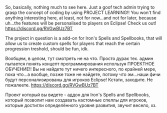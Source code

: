So, basically, nothing much to see here. Just a goof tech admin trying to grasp the concept of coding by using PROJECT LEARNING!!
You won't find anything interesting here, at least, not for now...and not for later, because uh...the features will be personalised to players on Eclipse!
Check us out! https://discord.gg/RVGwBUz7BT

The project in question is a add-on for Iron's Spells and Spellbooks, that will allow us to create custom spells for players that reach the certain progression treshold, should be fun, idk.

Вообщем, в целом, тут смотреть не на что. Просто дурак тех. админ пытается понять концепт программирования используя ПРОЕКТНОЕ ОБУЧЕНИЕ!!
Вы не найдете тут ничего интересного, по крайней мере, пока что...а вообще, позже тоже не найдете, потому что эм...наши фичи будут персонализированы для игроков Eclipse!
Кстати, заходите. Не пожалеете. https://discord.gg/RVGwBUz7BT

Проект который вы видете - аддон для Iron's Spells and Spellbooks, который позволит нам создавать кастомные спеллы для игроков, которые достигли определённого уровня развития, звучит весело, хз.
